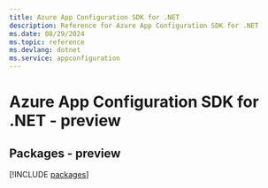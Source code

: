 ```yaml
---
title: Azure App Configuration SDK for .NET
description: Reference for Azure App Configuration SDK for .NET
ms.date: 08/29/2024
ms.topic: reference
ms.devlang: dotnet
ms.service: appconfiguration
---
```

# Azure App Configuration SDK for .NET - preview
## Packages - preview
[!INCLUDE [packages](app-configuration-index.md)]